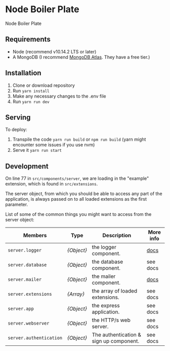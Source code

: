 # Node Boiler Plate

Node Boiler Plate

## Requirements

* Node (recommend v10.14.2 LTS or later)
* A MongoDB (I recommend [MongoDB Atlas](https://www.mongodb.com/cloud/atlas). They have a free tier.)

## Installation

1. Clone or download repository
3. Run `yarn install`
4. Make any necessary changes to the .env file
5. Run `yarn run dev`

## Serving

To deploy:

1. Transpile the code `yarn run build` or `npm run build` (yarn might encounter some issues if you use nvm)
2. Serve it `yarn run start`

## Development

On line 77 in `src/components/server`, we are loading in the "example" extension, which is found in `src/extensions`.

The server object, from which you should be able to access any part of the application, is always passed on to all loaded extensions as the first parameter.

List of some of the common things you might want to access from the server object:

| Members  | Type | Description | More info|
| --- | --- | --- | --- |
| `server.logger` | _{Object}_ | the logger component. | [docs](https://github.com/MrEliasen/node-boiler/wiki/Logger) |
| `server.database` | _{Object}_ | the database component. | see docs |
| `server.mailer` | _{Object}_ | the mailer component. | [docs](https://github.com/MrEliasen/node-boiler/wiki/Mailer) |
| `server.extensions` | _{Array}_ | the array of loaded extensions. | see docs |
| `server.app` | _{Object}_ | the express application. | see docs |
| `server.webserver` | _{Object}_ | the HTTP/s web server. | see docs |
| `server.authentication` | _{Object}_ | The authentication & sign up component. | see docs |
